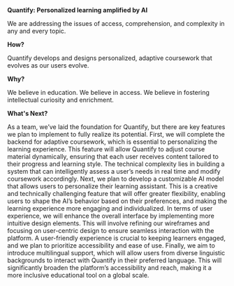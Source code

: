 **Quantify: Personalized learning amplified by AI**

We are addressing the issues of access, comprehension, and complexity in any and every topic.

**How?** 

Quantify develops and designs personalized, adaptive coursework that evolves as our users evolve.

**Why?** 

We believe in education. We believe in access. We believe in fostering intellectual curiosity and enrichment.

**What's Next?**

As a team, we’ve laid the foundation for Quantify, but there are key features we plan to implement to fully realize its potential. First, we will complete the backend for adaptive coursework, which is essential to personalizing the learning experience. This feature will allow Quantify to adjust course material dynamically, ensuring that each user receives content tailored to their progress and learning style. The technical complexity lies in building a system that can intelligently assess a user’s needs in real time and modify coursework accordingly. Next, we plan to develop a customizable AI model that allows users to personalize their learning assistant. This is a creative and technically challenging feature that will offer greater flexibility, enabling users to shape the AI’s behavior based on their preferences, and making the learning experience more engaging and individualized. In terms of user experience, we will enhance the overall interface by implementing more intuitive design elements. This will involve refining our wireframes and focusing on user-centric design to ensure seamless interaction with the platform. A user-friendly experience is crucial to keeping learners engaged, and we plan to prioritize accessibility and ease of use. Finally, we aim to introduce multilingual support, which will allow users from diverse linguistic backgrounds to interact with Quantify in their preferred language. This will significantly broaden the platform’s accessibility and reach, making it a more inclusive educational tool on a global scale.
